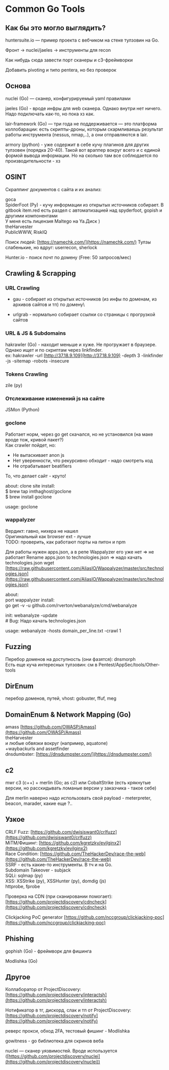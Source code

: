 # Common Go Tools

## Как бы это могло выглядить?

huntersuite.io — пример проекта с вебчиком на стеке тулзовин на Go.

Фронт -> nuclei/jaeles -> инструменты для recon

Как нибудь сюда завести порт сканеры и c3-фреймворки

Добавить pivoting и типо pentera, но без проверок

## Основа

nuclei (Go) — сканер, конфигурируемый yaml правилами

jaeles (Go) - вроде инфры для web сканера. Однако внутри нет ничего. Надо подключать как-то, но пока хз как.

lair-framework (Go) — три года не поддерживается — это платформа коллобарации: есть скрипты-дроны, которым скармливаешь результат работы инструмента (nessus, nmap,..), а они отправляются в lair.&#x20;

armory (python) - уже содержит в себе кучу плагинов для других тулзовен (порядка 20-40). Такой вот враппер вокруг всего и с единой формой вывода информации. Но на сколько там все соблюдается по производительности - хз

## OSINT

Скраппинг документов с сайта и их анализ:&#x20;

goca \
SpiderFoot (Py) - кучу информации из открытых источников собирает. В gitbook item.red есть раздел с автоматизацией над spyderfoot, gopish и другими компонентами\
У меня есть лицензия Maltego на Ya.Диск ) \
theHarvester \
PublicWWW, RiskIQ

Поиск людей: [https://namechk.com/](https://namechk.com/) Тулзы слабенькие, но вдруг: userrecon, sherlock

Hunter.io - поиск почт по домену (Free: 50 запросов/мес)

## Crawling & Scrapping

### URL Crawling

* gau - собирает из открытых источников (из инфы по доменам, из архивов сайтов и тп) по домену\

* urlgrab - нормально собирает ссылки со страницы с прогрузкой сайтов

### URL & JS & Subdomains

hakrawler (Go) - находит меньше и хуже. Не прогружает в браузере. Однако ищет и по скриптам через linkfinder.\
ex: hakrawler -url [http://37.18.9.109](http://37.18.9.109) -depth 3 -linkfinder -js -sitemap -robots -insecure

### Tokens Crawling

zile (py)

### Отслеживание изменений js на сайте

JSMon (Python)

### goclone

Работает норм, через go get скачался, но не установился (на маке вроде тож, кривой пакет?) \
Как crawler пойдет, но:

* Не вытаскивает anon js
* Нет уверенности, что рекурсивно обходит - надо смотреть код
* Не отрабатывает beatifiers

То, что делает сайт - круто!

about: clone site install: \
$ brew tap imthaghost/goclone \
$ brew install goclone

usage: goclone&#x20;

### wappalyzer

Вердикт: гавно, нихера не нашел \
Оригинальный как browser ext - лучше \
TODO: проверить, как работают порты на питон и npm

Для работы нужен apps.json, а в репе Wappalyzer его уже нет => не работает Rename apps.json to technologies.json => надо качать technologies.json wget [https://raw.githubusercontent.com/AliasIO/Wappalyzer/master/src/technologies.json](https://raw.githubusercontent.com/AliasIO/Wappalyzer/master/src/technologies.json)

about: \
port wappalyzer install: \
go get -v -u github.com/rverton/webanalyze/cmd/webanalyze&#x20;

init: webanalyze -update \
\# Bug: Надо качать technologies.json&#x20;

usage: webanalyze -hosts domain\_per\_line.txt -crawl 1

## Fuzzing

Перебор доменов на доступность (они фазятся): dnsmorph \
Есть еще куча интересных тулзовин: см в Pentest/AppSec/tools/Other-tools

## DirEnum

перебор доменов, путей, vhost: gobuster, ffuf, meg

## DomainEnum & Network Mapping (Go)

amass [https://github.com/OWASP/Amass](https://github.com/OWASP/Amass) \
theHarvester \
и любые обвязки вокруг (например, aquatone) \
\+waybackurls and assetfinder\
dnsdumbster: [https://dnsdumpster.com/](https://dnsdumpster.com/)

## с2

mwr с3 (c++) + merlin (Go; as c2) или CobaltStrike (есть крякнутые версии, но расскидывать ломаные версии у заказчика - такое себе)

Для merlin наверно надо использовать свой payload - meterpreter, beacon, marader,  какие еще ?..&#x20;

## Узкое

CRLF Fuzz: [https://github.com/dwisiswant0/crlfuzz](https://github.com/dwisiswant0/crlfuzz) \
MiTM/Фишинг: [https://github.com/kgretzky/evilginx2](https://github.com/kgretzky/evilginx2) \
Race Condition: [https://github.com/TheHackerDev/race-the-web](https://github.com/TheHackerDev/race-the-web) \
SSRF - есть какие-то инструменты. В тч и на Go. \
Subdomain Takeover - subjack \
SQLi: sqlmap (py) \
XSS: XSStrike (py), XSSHunter (py), domdig (js) \
httprobe, fprobe

Проверка на CDN (при сканировании помогает): [https://github.com/projectdiscovery/cdncheck](https://github.com/projectdiscovery/cdncheck)

Clickjacking PoC generator [https://github.com/nccgroup/clickjacking-poc](https://github.com/nccgroup/clickjacking-poc)

## Phishing

gophish  (Go) - фреймворк для фишинга

Modlishka (Go)

## Другое

Коллаборатор от ProjectDiscovery: [https://github.com/projectdiscovery/interactsh](https://github.com/projectdiscovery/interactsh)

Нотификатор в тг, дискорд, слак и тп от ProjectDiscovery: [https://github.com/projectdiscovery/notify](https://github.com/projectdiscovery/notify)

реверс прокси, обход 2FA, тестовый фишинг - Modlishka

gowitness - go библиотека для скринов веба

nuclei — сканер уязвимостей. Вроде используется ([https://github.com/projectdiscovery/nuclei](https://github.com/projectdiscovery/nuclei))
